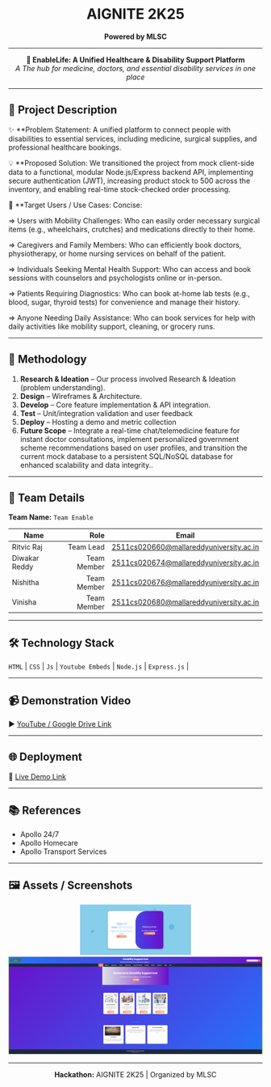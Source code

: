 <!-- AIGNITE Banner (centered) -->
<div align="center">
  <h1> AIGNITE 2K25</h1>
  <p><strong>Powered by MLSC</strong></p>
</div>

---

<p align="center">
  <strong>🚀 EnableLife: A Unified Healthcare & Disability Support Platform</strong><br/>
  <em>A The hub for medicine, doctors, and essential disability services in one place</em>
</p>

---

## 📖 Project Description
✨ **Problem Statement: A unified platform to connect people with disabilities to essential services, including medicine, surgical supplies, and professional healthcare bookings.

💡 **Proposed Solution: We transitioned the project from mock client-side data to a functional, modular Node.js/Express backend API, implementing secure authentication (JWT), increasing product stock to 500 across the inventory, and enabling real-time stock-checked order processing.

🎯 **Target Users / Use Cases: Concise: 

=> Users with Mobility Challenges: Who can easily order necessary surgical items (e.g., wheelchairs, crutches) and medications directly to their home.

=> Caregivers and Family Members: Who can efficiently book doctors, physiotherapy, or home nursing services on behalf of the patient.

=> Individuals Seeking Mental Health Support: Who can access and book sessions with counselors and psychologists online or in-person.

=> Patients Requiring Diagnostics: Who can book at-home lab tests (e.g., blood, sugar, thyroid tests) for convenience and manage their history.

=> Anyone Needing Daily Assistance: Who can book services for help with daily activities like mobility support, cleaning, or grocery runs.

---

## 🔬 Methodology
1. **Research & Ideation** –  Our process involved Research & Ideation (problem understanding).  
2. **Design** – Wireframes & Architecture.  
3. **Develop** – Core feature implementation & API integration.  
4. **Test** – Unit/integration validation and user feedback  
5. **Deploy** – Hosting a demo and metric collection
6. **Future Scope** – Integrate a real-time chat/telemedicine feature for instant doctor consultations, implement personalized government scheme recommendations based on user profiles, and transition the current mock database to a persistent SQL/NoSQL database for enhanced scalability and data integrity..

---

## 👥 Team Details
**Team Name:** `Team Enable`

| Name | Role | Email |
|---|---:|---|
| Ritvic Raj | Team Lead | 2511cs020660@mallareddyuniversity.ac.in |
| Diwakar Reddy | Team Member| 2511cs020674@mallareddyuniversity.ac.in |
| Nishitha | Team Member | 2511cs020676@mallareddyuniversity.ac.in |
| Vinisha | Team Member | 2511cs020680@mallareddyuniversity.ac.in |

---

## 🛠️ Technology Stack
`HTML` | `CSS` | `Js` | `Youtube Embeds` | `Node.js` | `Express.js` |

---

## 📹 Demonstration Video
▶️ [YouTube / Google Drive Link]( https://drive.google.com/file/d/1-RdSBf1mx8dsUMi22_TVm0-_z3orIfHb/view)

---

## 🌐 Deployment
🔗 [Live Demo Link](#)

---

## 📚 References
- Apollo 24/7  
- Apollo Homecare  
- Apollo Transport Services

---

## 🖼️ Assets / Screenshots
<p align="center">
  <img src="assets/project_logo.png" alt="Application Screenshot" width="220" /><br/>
  <img src="assets/screenshot1.png" alt="Application Screenshot" width="600" />
</p>

---

<p align="center">
  <b>Hackathon:</b> AIGNITE 2K25 | Organized by MLSC<br/>
</p>

